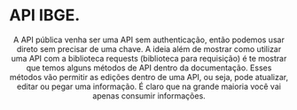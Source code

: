 # API IBGE.

<div align="center">
    <p>
        A API pública venha ser uma API sem authenticação, então podemos usar direto sem precisar de uma chave.
        A ideia além de mostrar como utilizar uma API com a biblioteca requests (biblioteca para requisição) é te mostrar que temos alguns métodos de API dentro da documentação.
        Esses métodos vão permitir as edições dentro de uma API, ou seja, pode atualizar, editar ou pegar uma informação. É claro que na grande maioria você vai apenas consumir informações.
    </p>
</div>